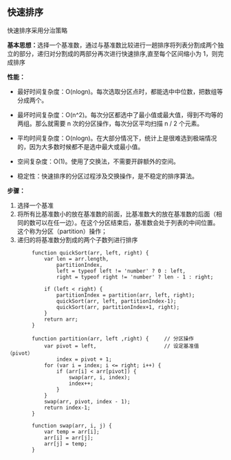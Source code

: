## 快速排序

快速排序采用分治策略

<strong>基本思想：</strong>选择一个基准数，通过与基准数比较进行一趟排序将列表分割成两个独立的部分，递归对分割成的两部分再次进行快速排序,直至每个区间缩小为 1，则完成排序

<strong>性能：</strong>

- 最好时间复杂度：O(nlogn)。每次选取分区点时，都能选中中位数，把数组等分成两个。

- 最坏时间复杂度：O(n^2)。每次分区都选中了最小值或最大值，得到不均等的两组。那么就需要 n 次的分区操作，每次分区平均扫描 n / 2 个元素。

- 平均时间复杂度：O(nlogn)。在大部分情况下，统计上是很难选到极端情况的，因为大多数时候都不是选中最大或最小值。

- 空间复杂度：O(1)。使用了交换法，不需要开辟额外的空间。

- 稳定性：快速排序的分区过程涉及交换操作，是不稳定的排序算法。

<strong>步骤：</strong>
1. 选择一个基准
2. 将所有比基准数小的放在基准数的前面，比基准数大的放在基准数的后面（相同的数可以在任一边）。在这个分区结束后，基准数会处于列表的中间位置。这个称为分区（partition）操作；
3. 递归的将基准数分割成的两个子数列进行排序

```
        function quickSort(arr, left, right) {
            var len = arr.length,
                partitionIndex,
                left = typeof left != 'number' ? 0 : left,
                right = typeof right != 'number' ? len - 1 : right;

            if (left < right) {
                partitionIndex = partition(arr, left, right);
                quickSort(arr, left, partitionIndex-1);
                quickSort(arr, partitionIndex+1, right);
            }
            return arr;
        }

        function partition(arr, left ,right) {     // 分区操作
            var pivot = left,                      // 设定基准值（pivot）
                index = pivot + 1;
            for (var i = index; i <= right; i++) {
                if (arr[i] < arr[pivot]) {
                    swap(arr, i, index);
                    index++;
                }        
            }
            swap(arr, pivot, index - 1);
            return index-1;
        }

        function swap(arr, i, j) {
            var temp = arr[i];
            arr[i] = arr[j];
            arr[j] = temp;
        }
```